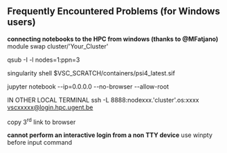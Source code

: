 ## Frequently Encountered Problems (for Windows users)
**connecting notebooks to the HPC from windows (thanks to @MFatjano)**
module swap cluster/'Your_Cluster'

qsub -I -l nodes=1:ppn=3

singularity shell $VSC_SCRATCH/containers/psi4_latest.sif

jupyter notebook --ip=0.0.0.0 --no-browser --allow-root

IN OTHER LOCAL TERMINAL
ssh -L 8888:nodexxx.'cluster'.os:xxxx vscxxxxx@login.hpc.ugent.be

copy 3<sup>rd</sup> link to browser

**cannot perform an interactive login from a non TTY device**
use winpty before input command
